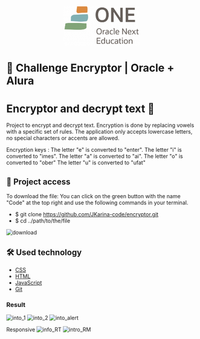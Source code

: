 <div align="center"><img src="assets/one.png" width="200"/></div>



# 🚀 Challenge Encryptor | Oracle + Alura

# Encryptor and decrypt text 🔏
Project to encrypt and decrypt text. Encryption is done by replacing vowels with a specific set of rules. The application only accepts lowercase letters, no special characters or accents are allowed.

Encryption keys :
The letter "e" is converted to "enter".
The letter "i" is converted to "imes".
The letter "a" is converted to "ai".
The letter "o" is converted to "ober"
The letter "u" is converted to "ufat"

## 📁 Project access
To download the file: You can click on the green button with the name "Code" at the top right and use the following commands in your terminal.
- $ git clone https://github.com/JKarina-code/encryptor.git
- $ cd ../path/to/the/file

![download](https://github.com/JKarina-code/encryptor/assets/29663094/498169b6-85a4-464a-bab4-62bcdd58556a)


## 🛠️ Used technology

- [CSS](https://www.w3schools.com/Css/)
- [HTML](https://www.w3schools.com/html/)
- [JavaScript](https://www.w3schools.com/js)
- [Git](https://git-scm.com/docs)


### Result 
![into_1](https://github.com/JKarina-code/encryptor/assets/29663094/277aa776-18c2-4812-a2d2-e91907fbe30f)
![into_2](https://github.com/JKarina-code/encryptor/assets/29663094/393b7133-e460-4b6a-91a4-3137ff272d1f)
![into_alert](https://github.com/JKarina-code/encryptor/assets/29663094/0a429a99-94a7-4122-95d6-3959ae16f7cc)


Responsive
![info_RT](https://github.com/JKarina-code/encryptor/assets/29663094/cb351c20-a41e-4182-bb68-83f1e993d202)
![intro_RM](https://github.com/JKarina-code/encryptor/assets/29663094/9dc24422-9264-43d5-9faa-a97a8588153a)
